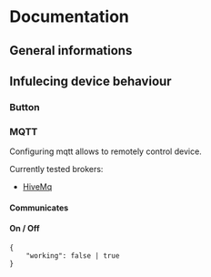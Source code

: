 # Documentation

## General informations


## Infulecing device behaviour

### Button

### MQTT

Configuring mqtt allows to remotely control device.

Currently tested brokers:
- [HiveMq](https://www.hivemq.com/)

#### Communicates

#### On / Off

``` 
{ 
    "working": false | true
}
```